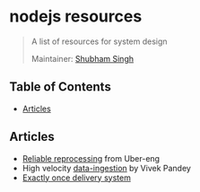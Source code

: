# nodejs resources
> A list of resources for system design
>
> Maintainer: [Shubham Singh](https://github.com/shbhshs)

## Table of Contents
  - [Articles](##articles)

## Articles
* [Reliable reprocessing](https://eng.uber.com/reliable-reprocessing/) from Uber-eng
* High velocity [data-ingestion](https://thevivekpandey.github.io/posts/2017-09-19-high-velocity-data-ingestion.html) by Vivek Pandey
* [Exactly once delivery system](https://segment.com/blog/exactly-once-delivery/)
